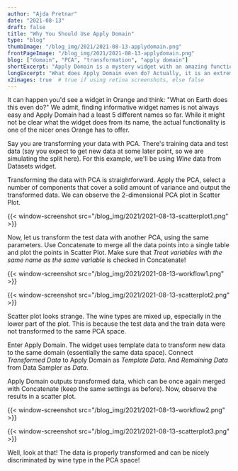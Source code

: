 ```yaml
---
author: "Ajda Pretnar"
date: "2021-08-13"
draft: false
title: "Why You Should Use Apply Domain"
type: "blog"
thumbImage: "/blog_img/2021/2021-08-13-applydomain.png"
frontPageImage: "/blog_img/2021/2021-08-13-applydomain.png"
blog: ["domain", "PCA", "transformation", "apply domain"]
shortExcerpt: "Apply Domain is a mystery widget with an amazing functionality."
longExcerpt: "What does Apply Domain even do? Actually, it is an extremely useful widget for all your data transformation problems!"
x2images: true  # true if using retina screenshots, else false
---
```


It can happen you'd see a widget in Orange and think: "What on Earth does this even do?" We admit, finding informative widget names is not always easy and Apply Domain had a least 5 different names so far. While it might not be clear what the widget does from its name, the actual functionality is one of the nicer ones Orange has to offer.

Say you are transforming your data with PCA. There's training data and test data (say you expect to get new data at some later point, so we are simulating the split here). For this example, we'll be using *Wine* data from Datasets widget.

Transforming the data with PCA is straightforward. Apply the PCA, select a number of components that cover a solid amount of variance and output the transformed data. We can observe the 2-dimensional PCA plot in Scatter Plot.

{{< window-screenshot src="/blog_img/2021/2021-08-13-scatterplot1.png" >}}

Now, let us transform the test data with another PCA, using the same parameters. Use Concatenate to merge all the data points into a single table and plot the points in Scatter Plot. Make sure that *Treat variables with the same name as the same variable* is checked in Concatenate!

{{< window-screenshot src="/blog_img/2021/2021-08-13-workflow1.png" >}}

{{< window-screenshot src="/blog_img/2021/2021-08-13-scatterplot2.png" >}}

Scatter plot looks strange. The wine types are mixed up, especially in the lower part of the plot. This is because the test data and the train data were not transformed to the same PCA space.

Enter Apply Domain. The widget uses template data to transform new data to the same domain (essentially the same data space). Connect *Transformed Data* to Apply Domain as *Template Data*. And *Remaining Data* from Data Sampler as *Data*.

Apply Domain outputs transformed data, which can be once again merged with Concatenate (keep the same settings as before). Now, observe the results in a scatter plot.

{{< window-screenshot src="/blog_img/2021/2021-08-13-workflow2.png" >}}

{{< window-screenshot src="/blog_img/2021/2021-08-13-scatterplot3.png" >}}

Well, look at that! The data is properly transformed and can be nicely discriminated by wine type in the PCA space!
